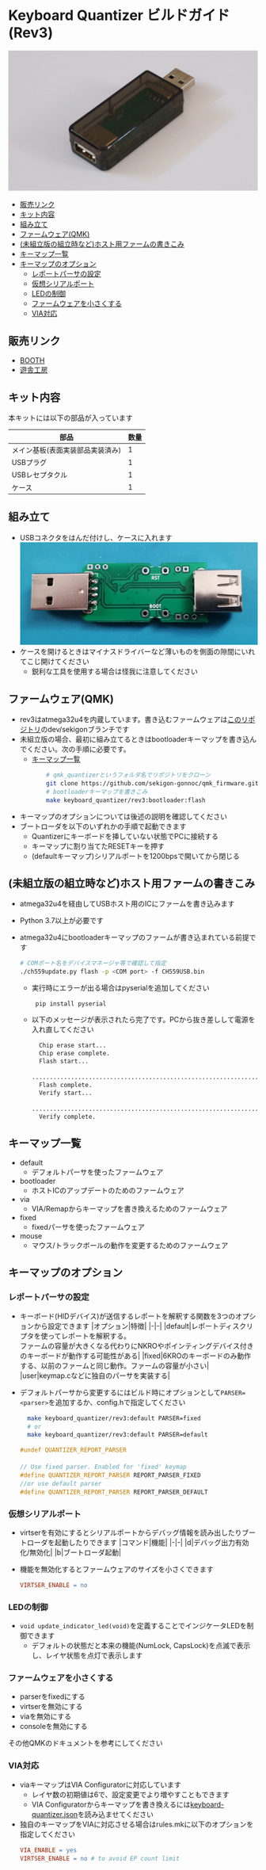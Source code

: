 # Keyboard Quantizer ビルドガイド(Rev3)

![rev3](img/rev3_rear.jpg)

- [販売リンク](#販売リンク)
- [キット内容](#キット内容)
- [組み立て](#組み立て)
- [ファームウェア(QMK)](#ファームウェアqmk)
- [(未組立版の組立時など)ホスト用ファームの書きこみ](#未組立版の組立時などホスト用ファームの書きこみ)
- [キーマップ一覧](#キーマップ一覧)
- [キーマップのオプション](#キーマップのオプション)
  - [レポートパーサの設定](#レポートパーサの設定)
  - [仮想シリアルポート](#仮想シリアルポート)
  - [LEDの制御](#ledの制御)
  - [ファームウェアを小さくする](#ファームウェアを小さくする)
  - [VIA対応](#via対応)

## 販売リンク
- [BOOTH](https://nogikes.booth.pm/items/2256612)
- [遊舎工房](https://yushakobo.jp/shop/keyboard-quantizer/)

## キット内容
本キットには以下の部品が入っています

|部品|数量|
|--|--|
|メイン基板(表面実装部品実装済み) |1
|USBプラグ |1
|USBレセプタクル |1
|ケース |1

## 組み立て
- USBコネクタをはんだ付けし、ケースに入れます
  ![rev3_build](img/rev3_build.jpg)
- ケースを開けるときはマイナスドライバーなど薄いものを側面の隙間にいれてこじ開けてください
  - 鋭利な工具を使用する場合は怪我に注意してください

## ファームウェア(QMK)
- rev3はatmega32u4を内蔵しています。書き込むファームウェアは[このリポジトリ](https://github.com/sekigon-gonnoc/qmk_firmware/tree/dev/sekigon)のdev/sekigonブランチです
- 未組立版の場合、最初に組み立てるときはbootloaderキーマップを書き込んでください。次の手順に必要です。
  - [キーマップ一覧](#キーマップ一覧)
    ```bash
        # qmk_quantizerというフォルダ名でリポジトリをクローン
        git clone https://github.com/sekigon-gonnoc/qmk_firmware.git -b dev/sekigon qmk_quantizer
        # bootloaderキーマップを書きこみ
        make keyboard_quantizer/rev3:bootloader:flash
    ```
- キーマップのオプションについては後述の説明を確認してください
- ブートローダを以下のいずれかの手順で起動できます
  - Quantizerにキーボードを挿していない状態でPCに接続する
  - キーマップに割り当てたRESETキーを押す
  - (defaultキーマップ)シリアルポートを1200bpsで開いてから閉じる

## (未組立版の組立時など)ホスト用ファームの書きこみ
- atmega32u4を経由してUSBホスト用のICにファームを書き込みます
- Python 3.7以上が必要です
- atmega32u4にbootloaderキーマップのファームが書き込まれている前提です

  ```bash
  # COMポート名をデバイスマネージャ等で確認して指定
  ./ch559update.py flash -p <COM port> -f CH559USB.bin
  ```

  - 実行時にエラーが出る場合はpyserialを追加してください
     ```
      pip install pyserial
     ```

  - 以下のメッセージが表示されたら完了です。PCから抜き差しして電源を入れ直してください
    ```
      Chip erase start...
      Chip erase complete.
      Flash start...
      .............................................................................................................................................................................................................................................................................................................
      Flash complete.
      Verify start...
      .............................................................................................................................................................................................................................................................................................................
      Verify complete.
    ```

## キーマップ一覧
- default
  - デフォルトパーサを使ったファームウェア
- bootloader
  - ホストICのアップデートのためのファームウェア
- via
  - VIA/Remapからキーマップを書き換えるためのファームウェア
- fixed
  - fixedパーサを使ったファームウェア
- mouse
  - マウス/トラックボールの動作を変更するためのファームウェア

## キーマップのオプション
### レポートパーサの設定
- キーボード(HIDデバイス)が送信するレポートを解釈する関数を3つのオプションから設定できます
   |オプション|特徴|
   |-|-|
   |default|レポートディスクリプタを使ってレポートを解釈する。<br>ファームの容量が大きくなる代わりにNKROやポインティングデバイス付きのキーボードが動作する可能性がある|
   |fixed|6KROのキーボードのみ動作する、以前のファームと同じ動作。ファームの容量が小さい|
   |user|keymap.cなどに独自のパーサを実装する|
- デフォルトパーサから変更するにはビルド時にオプションとして`PARSER=<parser>`を追加するか、config.hで指定してください
  ```bash
    make keyboard_quantizer/rev3:default PARSER=fixed
    # or 
    make keyboard_quantizer/rev3:default PARSER=default
  ```

  ```c
  #undef QUANTIZER_REPORT_PARSER

  // Use fixed parser. Enabled for 'fixed' keymap
  #define QUANTIZER_REPORT_PARSER REPORT_PARSER_FIXED
  //or use default parser 
  #define QUANTIZER_REPORT_PARSER REPORT_PARSER_DEFAULT
  ```

### 仮想シリアルポート
- virtserを有効にするとシリアルポートからデバッグ情報を読み出したりブートローダを起動したりできます
  |コマンド|機能|
  |-|-|
  |d|デバッグ出力有効化/無効化|
  |b|ブートローダ起動|

- 機能を無効化するとファームウェアのサイズを小さくできます
  ```makefile
  VIRTSER_ENABLE = no
  ```

### LEDの制御
- `void update_indicator_led(void)`を定義することでインジケータLEDを制御できます
  - デフォルトの状態だと本来の機能(NumLock, CapsLock)を点滅で表示し、レイヤ状態を点灯で表示します

### ファームウェアを小さくする
  - parserをfixedにする
  - virtserを無効にする
  - viaを無効にする
  - consoleを無効にする

その他QMKのドキュメントを参考にしてください


### VIA対応
- viaキーマップはVIA Configuratorに対応しています
  - レイヤ数の初期値は6で、設定変更でより増やすこともできます
  - VIA Configuratorからキーマップを書き換えるには[keyboard-quantizer.json](keyboard-quantizer.json)を読み込ませてください
- 独自のキーマップをVIAに対応させる場合はrules.mkに以下のオプションを指定してください
  ```makefile
  VIA_ENABLE = yes
  VIRTSER_ENABLE = no # to avoid EP count limit                             
  ```

